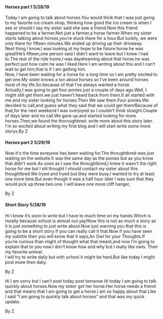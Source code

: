 #### Horses part 1   5/28/19

Today I am going to talk about horses.You would think that I was just going to my  favorite ice cream shop, thinking how good the ice cream is when I see or should I say my sister said she saw a friend.Now this friend happened to be a farmer.Not just a farmer,a horse farmer.When my sister starts talking about horses,you’re stuck there for a hour.But luckily, we were only there for fifteen minutes.We ended up driving up their driveway.  
	Next thing I know,I was looking at my hope to be future horse.he was great!He’s fifteen,one person said.I didn’t want to leave but I knew I had to.The rest of the ride home,I was daydreaming about that horse.he was perfect just how calm he was I liked.Here I am writing about this and I can’t wait to get him,that is if I am getting him.  
	Now, I have been waiting for a horse for a long time so I am pretty excited  to get one.My sister knows a ton about horses so I’ve been around horses most of my life.So because of that I’ve always wanted a horse.  
	Actually,I was going to get four ponies just a couple of days ago.Well, I might still get them.we just haven’t heard back from them.It all started with me and my sister looking for horses.Then We saw them.Four ponies.We decided to call,and guess what they said that we could get them!Because of that,for the next weekend I was overjoyed so I couldn’t think straight.Couple of days later and no call.We gave up.and started looking for more horses.Then,we found the thoroughbred. write more about this story later. 
I'm so excited about writing my first blog and I will start write some more storys.By Z

####  Horses part 2  5/29/19

Now it's the time evreyone has been waiting for.The throughtbred was just waiting on the website.It was the same day as the ponies but as you know that didn't work.As soon as I saw the throughtbred,I knew it wasn't the right horse for me but I stil thought I should contact my sister about this thoughtbred.We tryed and tryed but they were busy.I wanted to try at least one more time.But even though it was a half hour later I was sure that they would pick up.three.two.one.
I will leave one more cliff hanger,

By Z
#### Short Story   5/28/19

Hi I know it’s soon to write but I have to much time on my hands.Which is mostly because school is almost out.yay!Now this is not as much a story as it is just something to just write about.Now just warning you that this is going to be a short story if you can really call it that.Now if you have seen my subtitle then you will know that it says,An Owl for your Thoughts.If you’re curious than might of thought what that meant,and now I’m going to explain that to you now.I don’t know how and why but I really like owls. Their my favorite animal.  
I will try to write daliy but with school it might be hard.But like today I might post more then daliy.


By Z

Hi I am sorry but I can't post today post tomorow
Hi today I am going to talk quickly about horses.Now my sister got her horse.Her horse needs a friend and that means that I am going to get a horse.I am so happy about that.Like I said "I am going to quickly talk about horses" and that was my quick update.

By Z
